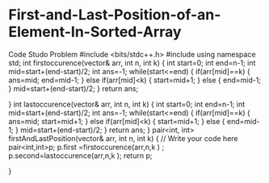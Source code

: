 # First-and-Last-Position-of-an-Element-In-Sorted-Array
Code Studo Problem
#include <bits/stdc++.h> 
#include<vector>
using namespace std;
int firstoccurence(vector<int>& arr, int n, int k) 
{
    int start=0;
    int end=n-1;
    int mid=start+(end-start)/2;
    int ans=-1;
    while(start<=end)
    {
        if(arr[mid]==k)
        {
          ans=mid;
          end=mid-1;
        }
        else if(arr[mid]<k)
        {
            start=mid+1;
        }
        else
        {
            end=mid-1;
        }
        mid=start+(end-start)/2;
    }
    return ans;
    
}
int lastoccurence(vector<int>& arr, int n, int k) 
{
    int start=0;
    int end=n-1;
    int mid=start+(end-start)/2;
    int ans=-1;
    while(start<=end)
    {
        if(arr[mid]==k)
        {
          ans=mid;
          start=mid+1;
        }
        else if(arr[mid]<k)
        {
            start=mid+1;
        }
        else
        {
            end=mid-1;
        }
        mid=start+(end-start)/2;
    }
    return ans;
}
pair<int, int> firstAndLastPosition(vector<int>& arr, int n, int k)
{
    // Write your code here
    pair<int,int>p;
    p.first =firstoccurence(arr,n,k ) ;
    p.second=lastoccurence(arr,n,k );
    return p;
    
    
       
    
}
